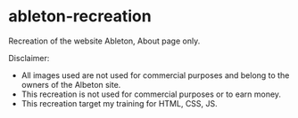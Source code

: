 # ableton-recreation
Recreation of the website Ableton, About page only.


Disclaimer:
<ul>
<li>All images used are not used for commercial purposes and belong to the owners of the Albeton site.</li>
<li>This recreation is not used for commercial purposes or to earn money.</li>
<li>This recreation target my training for HTML, CSS, JS.</li>

